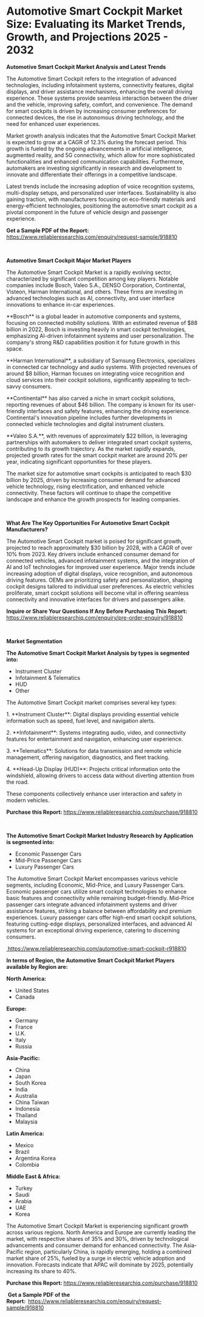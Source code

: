 <p><h1>Automotive Smart Cockpit Market Size: Evaluating its Market Trends, Growth, and Projections 2025 - 2032</h1></p><p><strong>Automotive Smart Cockpit Market Analysis and Latest Trends</strong></p>
<p><p>The Automotive Smart Cockpit refers to the integration of advanced technologies, including infotainment systems, connectivity features, digital displays, and driver assistance mechanisms, enhancing the overall driving experience. These systems provide seamless interaction between the driver and the vehicle, improving safety, comfort, and convenience. The demand for smart cockpits is driven by increasing consumer preferences for connected devices, the rise in autonomous driving technology, and the need for enhanced user experiences.</p><p>Market growth analysis indicates that the Automotive Smart Cockpit Market is expected to grow at a CAGR of 12.3% during the forecast period. This growth is fueled by the ongoing advancements in artificial intelligence, augmented reality, and 5G connectivity, which allow for more sophisticated functionalities and enhanced communication capabilities. Furthermore, automakers are investing significantly in research and development to innovate and differentiate their offerings in a competitive landscape. </p><p>Latest trends include the increasing adoption of voice recognition systems, multi-display setups, and personalized user interfaces. Sustainability is also gaining traction, with manufacturers focusing on eco-friendly materials and energy-efficient technologies, positioning the automotive smart cockpit as a pivotal component in the future of vehicle design and passenger experience.</p></p>
<p><strong>Get a Sample PDF of the Report:&nbsp;</strong> <a href="https://www.reliableresearchiq.com/enquiry/request-sample/918810?utm_campaign=2268&utm_medium=2&utm_source=Github&utm_content=ia&utm_term=18042025&utm_id=automotive-smart-cockpit">https://www.reliableresearchiq.com/enquiry/request-sample/918810</a></p>
<p>&nbsp;</p>
<p><strong>Automotive Smart Cockpit Major Market Players</strong></p>
<p><p>The Automotive Smart Cockpit Market is a rapidly evolving sector, characterized by significant competition among key players. Notable companies include Bosch, Valeo S.A., DENSO Corporation, Continental, Visteon, Harman International, and others. These firms are investing in advanced technologies such as AI, connectivity, and user interface innovations to enhance in-car experiences.</p><p>**Bosch** is a global leader in automotive components and systems, focusing on connected mobility solutions. With an estimated revenue of $88 billion in 2022, Bosch is investing heavily in smart cockpit technologies, emphasizing AI-driven infotainment systems and user personalization. The company's strong R&D capabilities position it for future growth in this space.</p><p>**Harman International**, a subsidiary of Samsung Electronics, specializes in connected car technology and audio systems. With projected revenues of around $8 billion, Harman focuses on integrating voice recognition and cloud services into their cockpit solutions, significantly appealing to tech-savvy consumers.</p><p>**Continental** has also carved a niche in smart cockpit solutions, reporting revenues of about $46 billion. The company is known for its user-friendly interfaces and safety features, enhancing the driving experience. Continental's innovation pipeline includes further developments in connected vehicle technologies and digital instrument clusters.</p><p>**Valeo S.A.**, with revenues of approximately $22 billion, is leveraging partnerships with automakers to deliver integrated smart cockpit systems, contributing to its growth trajectory. As the market rapidly expands, projected growth rates for the smart cockpit market are around 20% per year, indicating significant opportunities for these players.</p><p>The market size for automotive smart cockpits is anticipated to reach $30 billion by 2025, driven by increasing consumer demand for advanced vehicle technology, rising electrification, and enhanced vehicle connectivity. These factors will continue to shape the competitive landscape and enhance the growth prospects for leading companies.</p></p>
<p>&nbsp;</p>
<p><strong>What Are The Key Opportunities For Automotive Smart Cockpit Manufacturers?</strong></p>
<p><p>The Automotive Smart Cockpit market is poised for significant growth, projected to reach approximately $30 billion by 2028, with a CAGR of over 10% from 2023. Key drivers include enhanced consumer demand for connected vehicles, advanced infotainment systems, and the integration of AI and IoT technologies for improved user experience. Major trends include increasing adoption of digital displays, voice recognition, and autonomous driving features. OEMs are prioritizing safety and personalization, shaping cockpit designs tailored to individual user preferences. As electric vehicles proliferate, smart cockpit solutions will become vital in offering seamless connectivity and innovative interfaces for drivers and passengers alike.</p></p>
<p><strong>Inquire or Share Your Questions If Any Before Purchasing This Report:</strong> <a href="https://www.reliableresearchiq.com/enquiry/pre-order-enquiry/918810?utm_campaign=2268&utm_medium=2&utm_source=Github&utm_content=ia&utm_term=18042025&utm_id=automotive-smart-cockpit">https://www.reliableresearchiq.com/enquiry/pre-order-enquiry/918810</a></p>
<p>&nbsp;</p>
<p><strong>Market Segmentation</strong></p>
<p><strong>The Automotive Smart Cockpit Market Analysis by types is segmented into:</strong></p>
<p><ul><li>Instrument Cluster</li><li>Infotainment & Telematics</li><li>HUD</li><li>Other</li></ul></p>
<p><p>The Automotive Smart Cockpit market comprises several key types: </p><p>1. **Instrument Cluster**: Digital displays providing essential vehicle information such as speed, fuel level, and navigation alerts.</p><p>2. **Infotainment**: Systems integrating audio, video, and connectivity features for entertainment and navigation, enhancing user experience.</p><p>3. **Telematics**: Solutions for data transmission and remote vehicle management, offering navigation, diagnostics, and fleet tracking.</p><p>4. **Head-Up Display (HUD)**: Projects critical information onto the windshield, allowing drivers to access data without diverting attention from the road. </p><p>These components collectively enhance user interaction and safety in modern vehicles.</p></p>
<p><strong>Purchase this Report:&nbsp;</strong><a href="https://www.reliableresearchiq.com/purchase/918810?utm_campaign=2268&utm_medium=2&utm_source=Github&utm_content=ia&utm_term=18042025&utm_id=automotive-smart-cockpit">https://www.reliableresearchiq.com/purchase/918810</a></p>
<p>&nbsp;</p>
<p><strong>The Automotive Smart Cockpit Market Industry Research by Application is segmented into:</strong></p>
<p><ul><li>Economic Passenger Cars</li><li>Mid-Price Passenger Cars</li><li>Luxury Passenger Cars</li></ul></p>
<p><p>The Automotive Smart Cockpit Market encompasses various vehicle segments, including Economic, Mid-Price, and Luxury Passenger Cars. Economic passenger cars utilize smart cockpit technologies to enhance basic features and connectivity while remaining budget-friendly. Mid-Price passenger cars integrate advanced infotainment systems and driver assistance features, striking a balance between affordability and premium experiences. Luxury passenger cars offer high-end smart cockpit solutions, featuring cutting-edge displays, personalized interfaces, and advanced AI systems for an exceptional driving experience, catering to discerning consumers.</p></p>
<p><a href="https://www.reliableresearchiq.com/automotive-smart-cockpit-r918810?utm_campaign=2268&utm_medium=2&utm_source=Github&utm_content=ia&utm_term=18042025&utm_id=automotive-smart-cockpit">&nbsp;https://www.reliableresearchiq.com/automotive-smart-cockpit-r918810</a></p>
<p><strong>In terms of Region, the Automotive Smart Cockpit Market Players available by Region are:</strong></p>
<p>
    <p> <strong> North America: </strong>
        <ul>
            <li>United States</li>
            <li>Canada</li>
        </ul>
        </p> 
    <p> <strong> Europe: </strong>
        <ul>
            <li>Germany</li>
            <li>France</li>
            <li>U.K.</li>
            <li>Italy</li>
            <li>Russia</li>
        </ul>
        </p> 
    <p> <strong> Asia-Pacific: </strong>
        <ul>
            <li>China</li>
            <li>Japan</li>
            <li>South Korea</li>
            <li>India</li>
            <li>Australia</li>
            <li>China Taiwan</li>
            <li>Indonesia</li>
            <li>Thailand</li>
            <li>Malaysia</li>
        </ul>
        </p> 
    <p> <strong> Latin America: </strong>
        <ul>
            <li>Mexico</li>
            <li>Brazil</li>
            <li>Argentina Korea</li>
            <li>Colombia</li>
        </ul>
        </p> 
    <p> <strong> Middle East & Africa: </strong>
        <ul>
            <li>Turkey</li>
            <li>Saudi</li>
            <li>Arabia</li>
            <li>UAE</li>
            <li>Korea</li>
        </ul>
    </p>
    </p>
<p><p>The Automotive Smart Cockpit Market is experiencing significant growth across various regions. North America and Europe are currently leading the market, with respective shares of 35% and 30%, driven by technological advancements and consumer demand for enhanced connectivity. The Asia-Pacific region, particularly China, is rapidly emerging, holding a combined market share of 25%, fueled by a surge in electric vehicle adoption and innovation. Forecasts indicate that APAC will dominate by 2025, potentially increasing its share to 40%.</p></p>
<p><strong>Purchase this Report: </strong><a href="https://www.reliableresearchiq.com/purchase/918810?utm_campaign=2268&utm_medium=2&utm_source=Github&utm_content=ia&utm_term=18042025&utm_id=automotive-smart-cockpit">https://www.reliableresearchiq.com/purchase/918810</a></p>
<p>&nbsp;<strong>Get a Sample PDF of the Report:&nbsp;&nbsp;</strong><a href="https://www.reliableresearchiq.com/enquiry/request-sample/918810?utm_campaign=2268&utm_medium=2&utm_source=Github&utm_content=ia&utm_term=18042025&utm_id=automotive-smart-cockpit">https://www.reliableresearchiq.com/enquiry/request-sample/918810</a></p>
<p><strong></strong></p>
<p><p></p><p></p><p></p></p>